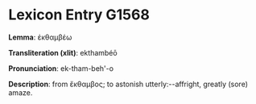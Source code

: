 # Lexicon Entry G1568

**Lemma**: ἐκθαμβέω

**Transliteration (xlit)**: ekthambéō

**Pronunciation**: ek-tham-beh'-o

**Description**:
from ἔκθαμβος; to astonish utterly:--affright, greatly (sore) amaze.
